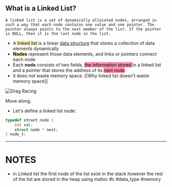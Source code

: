  ## What is a Linked List?

```
A linked list is a set of dynamically allocated nodes, arranged in such a way that each node contains one value and one pointer. The pointer always points to the next member of the list. If the pointer is NULL, then it is the last node in the list.
```

- A<mark style="background: #FFF3A3A6;"> linked list </mark>is a linear [data structure](https://www.simplilearn.com/data-structures-and-algorithms-article "data structure") that stores a collection of data elements dynamically
- **<mark style="background: #FFF3A3A6;">Nodes</mark>** represent those data elements, and links or pointers connect each node
- Each **node** consists of two fields, <mark style="background: #FF5582A6;">the information stored </mark>in a linked list and a pointer that stores the address of its <mark style="background: #FF5582A6;">next node</mark>.
- it does not waste memory space. [[Why linked list doesn't waste memory space]] 

![Drag Racing](https://media.geeksforgeeks.org/wp-content/cdn-uploads/20230726162542/Linked-List-Data-Structure.png)  

  
Move along.

*  Let's define a linked list node:

```c
typedef struct node {
    int val;
    struct node * next;
} node_t;
```


---
# NOTES 

- in *Linked list* the first node of the list exist in the stack however the rest of the list are stored in the heap using malloc #c  #data_type #memory 